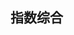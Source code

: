 ## 指数综合

<canvas id="chart01"></canvas>
<canvas id="chart02"></canvas>
<canvas id="chart03"></canvas>

<script>
// data_index_gen = loadData('/index/801003.csv')
// data_index_gen(drawTimeSeries({
//     el: 'chart01',
//     label: '801003',
//     title: '收盘指数',
//     x: data => data.map(_ => new Date(_['发布日期'])),
//     y: data => data.map(_ => _['收盘指数'])
// }))
loadData('/index/PE.csv')(drawTimeSeries({
    el: 'chart02',
    labels: ['801001', '801002', '801003', '801005', '801300'],
    title: '市盈率',
    x: data => data.map(_ => new Date(_['发布日期'])),
}))
// data_index_gen(drawTimeSeries({
//     el: 'chart03',
//     label: '801003',
//     title: '市净率',
//     x: data => data.map(_ => new Date(_['发布日期'])),
//     y: data => data.map(_ => _['市净率(倍)'])
// }))
</script>
